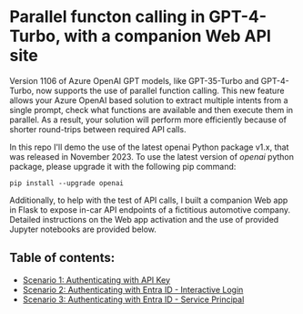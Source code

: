 # Parallel functon calling in GPT-4-Turbo, with a companion Web API site

Version 1106 of Azure OpenAI GPT models, like GPT-35-Turbo and GPT-4-Turbo, now supports the use of parallel function calling. This new feature allows your Azure OpenAI based solution to extract multiple intents from a single prompt, check what functions are available and then execute them in parallel. As a result, your solution will perform more efficiently because of shorter round-trips between required API calls.

In this repo I'll demo the use of the latest openai Python package v1.x, that was released in November 2023. To use the latest version of *openai* python package, please upgrade it with the following pip command:
```
pip install --upgrade openai
```

Additionally, to help with the test of API calls, I built a companion Web app in Flask to expose in-car API endpoints of a fictitious automotive company. Detailed instructions on the Web app activation and the use of provided Jupyter notebooks are provided below.

## Table of contents:
- [Scenario 1: Authenticating with API Key]()
- [Scenario 2: Authenticating with Entra ID - Interactive Login]()
- [Scenario 3: Authenticating with Entra ID - Service Principal]()

